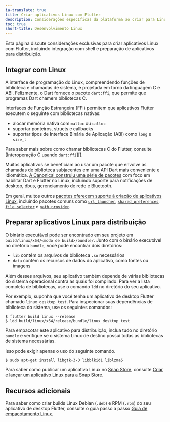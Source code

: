 ```yaml
---
ia-translate: true
title: Criar aplicativos Linux com Flutter
description: Considerações específicas da plataforma ao criar para Linux com Flutter.
toc: true
short-title: Desenvolvimento Linux
---
```


Esta página discute considerações exclusivas para criar
aplicativos Linux com Flutter, incluindo integração com shell
e preparação de aplicativos para distribuição.

## Integrar com Linux

A interface de programação do Linux,
compreendendo funções de biblioteca e chamadas de sistema,
é projetada em torno da linguagem C e ABI.
Felizmente, o Dart fornece o pacote `dart:ffi`,
que permite que programas Dart chamem bibliotecas C.

Interfaces de Função Estrangeira (FFI) permitem que aplicativos Flutter
executem o seguinte com bibliotecas nativas:

* alocar memória nativa com `malloc` ou `calloc`
* suportar ponteiros, structs e callbacks
* suportar tipos de Interface Binária de Aplicação (ABI) como `long` e `size_t`

Para saber mais sobre como chamar bibliotecas C do Flutter,
consulte [Interoperação C usando `dart:ffi`][].

Muitos aplicativos se beneficiam ao usar um pacote que envolve as chamadas de biblioteca
subjacentes em uma API Dart mais conveniente e idiomática.
[A Canonical construiu uma série de pacotes][Canonical]
com foco em habilitar Dart e Flutter no Linux,
incluindo suporte para notificações de desktop,
dbus, gerenciamento de rede e Bluetooth.

Em geral, muitos outros [pacotes oferecem suporte à criação de aplicativos Linux][support-linux],
incluindo pacotes comuns como [`url_launcher`],
[`shared_preferences`], [`file_selector`] e [`path_provider`].

[C interop using `dart:ffi`]: {{site.dart-site}}/guides/libraries/c-interop
[Canonical]: {{site.pub}}/publishers/canonical.com/packages
[support-linux]: {{site.pub}}/packages?q=platform%3Alinux
[`url_launcher`]: {{site.pub-pkg}}/url_launcher
[`shared_preferences`]: {{site.pub-pkg}}/shared_preferences
[`file_selector`]: {{site.pub-pkg}}/file_selector
[`path_provider`]: {{site.pub-pkg}}/path_provider

## Preparar aplicativos Linux para distribuição

O binário executável pode ser encontrado em seu projeto em
`build/linux/x64/<modo de build>/bundle/`.
Junto com o binário executável no diretório `bundle`,
você pode encontrar dois diretórios:

* `lib` contém os arquivos de biblioteca `.so` necessários
* `data` contém os recursos de dados do aplicativo, como fontes ou imagens

Além desses arquivos, seu aplicativo também depende de várias
bibliotecas do sistema operacional contra as quais foi compilado.
Para ver a lista completa de bibliotecas,
use o comando `ldd` no diretório do seu aplicativo.

Por exemplo, suponha que você tenha um aplicativo de desktop Flutter
chamado `linux_desktop_test`.
Para inspecionar suas dependências de biblioteca do sistema, use os seguintes comandos:

```console
$ flutter build linux --release
$ ldd build/linux/x64/release/bundle/linux_desktop_test
```

Para empacotar este aplicativo para distribuição,
inclua tudo no diretório `bundle`
e verifique se o sistema Linux de destino possui todas as bibliotecas de sistema necessárias.

Isso pode exigir apenas o uso do seguinte comando.

```console
$ sudo apt-get install libgtk-3-0 libblkid1 liblzma5
```

Para saber como publicar um aplicativo Linux no [Snap Store],
consulte [Criar e lançar um aplicativo Linux para a Snap Store][].

## Recursos adicionais

Para saber como criar builds Linux Debian (`.deb`) e RPM (`.rpm`)
do seu aplicativo de desktop Flutter,
consulte o guia passo a passo [Guia de empacotamento Linux][linux_packaging_guide].

[Snap Store]: https://snapcraft.io/store
[Criar e lançar um aplicativo Linux para a Snap Store]: /deployment/linux
[linux_packaging_guide]: https://medium.com/@fluttergems/packaging-and-distributing-flutter-desktop-apps-the-missing-guide-part-3-linux-24ef8d30a5b4
